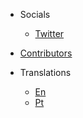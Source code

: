 <!-- _navbar.md -->

* Socials

  * [Twitter](https://twitter.com/learntocloud)

* [Contributors](Contributors.md)

* Translations

  * [En](/)
  * [Pt](/pt/README.md)
